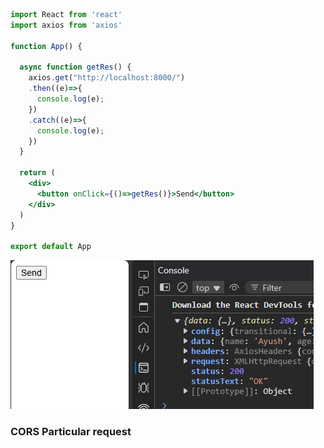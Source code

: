 
```jsx
import React from 'react'
import axios from 'axios'

function App() {

  async function getRes() {
    axios.get("http://localhost:8000/")
    .then((e)=>{
      console.log(e);
    })
    .catch((e)=>{
      console.log(e);
    })
  }

  return (
    <div>
      <button onClick={()=>getRes()}>Send</button>
    </div>
  )
} 

export default App
```

![alt text](image-20.png)

### CORS Particular request
